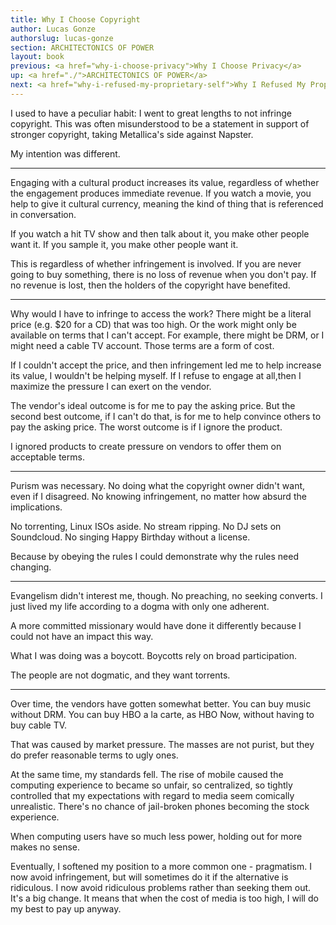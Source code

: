```yaml
---
title: Why I Choose Copyright
author: Lucas Gonze
authorslug: lucas-gonze
section: ARCHITECTONICS OF POWER
layout: book
previous: <a href="why-i-choose-privacy">Why I Choose Privacy</a>
up: <a href="./">ARCHITECTONICS OF POWER</a>
next: <a href="why-i-refused-my-proprietary-self">Why I Refused My Proprietary Self</a>
---
```


I used to have a peculiar habit: I went to great lengths to not
infringe copyright. This was often misunderstood to be a statement in
support of stronger copyright, taking Metallica's side against
Napster.

My intention was different.

---

Engaging with a cultural product increases its value, regardless of
whether the engagement produces immediate revenue. If you watch a
movie, you help to give it cultural currency, meaning the kind of
thing that is referenced in conversation.

If you watch a hit TV show and then talk about it, you make other
people want it. If you sample it, you make other people want it.

This is regardless of whether infringement is involved. If you are
never going to buy something, there is no loss of revenue when you
don't pay. If no revenue is lost, then the holders of the copyright
have benefited.

---

Why would I have to infringe to access the work? There might be a
literal price (e.g. $20 for a CD) that was too high. Or the work might
only be available on terms that I can't accept. For example, there
might be DRM, or I might need a cable TV account. Those terms are a
form of cost.

If I couldn't accept the price, and then infringement led me to help
increase its value, I wouldn't be helping myself. If I refuse to
engage at all,then I maximize the pressure I can exert on the vendor.

The vendor's ideal outcome is for me to pay the asking price. But the
second best outcome, if I can't do that, is for me to help convince
others to pay the asking price. The worst outcome is if I ignore the
product.

I ignored products to create pressure on vendors to offer them on
acceptable terms.

---

Purism was necessary. No doing what the copyright owner didn't want,
even if I disagreed. No knowing infringement, no matter how absurd the
implications.

No torrenting, Linux ISOs aside. No stream ripping. No DJ sets on
Soundcloud. No singing Happy Birthday without a license.

Because by obeying the rules I could demonstrate why the rules need
changing.

---

Evangelism didn't interest me, though. No preaching, no seeking
converts. I just lived my life according to a dogma with only one
adherent.

A more committed missionary would have done it differently because I
could not have an impact this way.

What I was doing was a boycott. Boycotts rely on broad participation.

The people are not dogmatic, and they want torrents.

---

Over time, the vendors have gotten somewhat better. You can buy music
without DRM. You can buy HBO a la carte, as HBO Now, without having to
buy cable TV.

That was caused by market pressure. The masses are not purist, but
they do prefer reasonable terms to ugly ones.

At the same time, my standards fell. The rise of mobile caused the
computing experience to became so unfair, so centralized, so tightly
controlled that my expectations with regard to media seem comically
unrealistic. There's no chance of jail-broken phones becoming the
stock experience.

When computing users have so much less power, holding out for more
makes no sense.

Eventually, I softened my position to a more common one -
pragmatism. I now avoid infringement, but will sometimes do it if the
alternative is ridiculous. I now avoid ridiculous problems rather than
seeking them out. It's a big change. It means that when the cost of
media is too high, I will do my best to pay up anyway.
